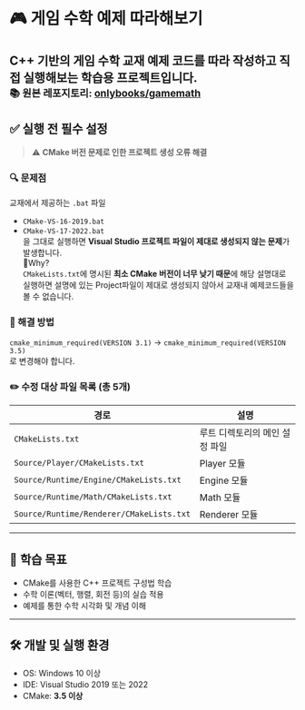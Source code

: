 # 🎮 게임 수학 예제 따라해보기

C++ 기반의 **게임 수학 교재 예제 코드**를 따라 작성하고 직접 실행해보는 학습용 프로젝트입니다.
</br><sub>📚 원본 레포지토리: [onlybooks/gamemath](https://github.com/onlybooks/gamemath)</sub>
---

## ✅ 실행 전 필수 설정
> ⚠️ **CMake 버전 문제로 인한 프로젝트 생성 오류 해결**
### 🔍 문제점  
교재에서 제공하는 `.bat` 파일  
- `CMake-VS-16-2019.bat`  
- `CMake-VS-17-2022.bat`  
을 그대로 실행하면 **Visual Studio 프로젝트 파일이 제대로 생성되지 않는 문제**가 발생합니다.  
📌Why? </br>`CMakeLists.txt`에 명시된 **최소 CMake 버전이 너무 낮기 때문**에 해당 설명대로 실행하면 설명에 있는 Project파일이 제대로 생성되지 않아서
교재내 예제코드들을 볼 수 없습니다.

### 🔧 해결 방법
`cmake_minimum_required(VERSION 3.1)`  → `cmake_minimum_required(VERSION 3.5)` 
</br>로 변경해야 합니다.

### ✏️ 수정 대상 파일 목록 (총 5개)

| 경로 | 설명 |
|------|------|
| `CMakeLists.txt` | 루트 디렉토리의 메인 설정 파일 |
| `Source/Player/CMakeLists.txt` | Player 모듈 |
| `Source/Runtime/Engine/CMakeLists.txt` | Engine 모듈 |
| `Source/Runtime/Math/CMakeLists.txt` | Math 모듈 |
| `Source/Runtime/Renderer/CMakeLists.txt` | Renderer 모듈 |

---

## 📘 학습 목표

- CMake를 사용한 C++ 프로젝트 구성법 학습  
- 수학 이론(벡터, 행렬, 회전 등)의 실습 적용  
- 예제를 통한 수학 시각화 및 개념 이해  

---

## 🛠️ 개발 및 실행 환경

- OS: Windows 10 이상  
- IDE: Visual Studio 2019 또는 2022  
- CMake: **3.5 이상**
